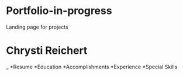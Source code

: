 # Portfolio-in-progress
Landing page for projects
# Chrysti Reichert
_
*Resume
*Education
*Accomplishments
*Experience
*Special Skills
